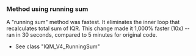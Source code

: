 
### Method using running sum
A "running sum" method was fastest. It eliminates the inner loop that recalculates total sum of IQR.
This change made it 1,000% faster (10x) -- ran in 30 seconds, compared to 5 minutes for original code.
  - See class "IQM_V4_RunningSum"
    

